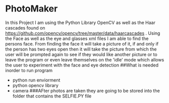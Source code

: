 # PhotoMaker
In this Project I am using the Python Library OpenCV as well as the Haar cascades found on https://github.com/opencv/opencv/tree/master/data/haarcascades . Using the Face as well as the eye and glasses xml files I am able to find the persons face. From finding the face it will take a picture of it, if and only if the person has two eyes open then it will take the picture from which the user will be prompted again to see if they would like another picture or to leave the program or even leave themselves on the 'idle' mode which allows the user to experiment with the face and eye detection
##What is needed inorder to run program
- python run enviorment
- python opencv library
- camera 
###AFter photos are taken they are going to be stored into the folder that contains the SELFIE.PY file
